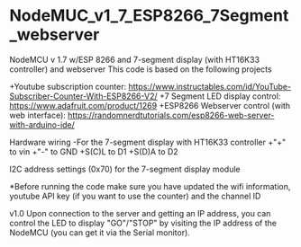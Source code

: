 # NodeMUC_v1_7_ESP8266_7Segment_webserver
NodeMCU v 1.7 w/ESP 8266 and 7-segment display (with HT16K33 controller) and webserver
This code is based on the following projects

+Youtube subscription counter: https://www.instructables.com/id/YouTube-Subscriber-Counter-With-ESP8266-V2/
+7 Segment LED display control: https://www.adafruit.com/product/1269
+ESP8266 Webserver control (with web interface): https://randomnerdtutorials.com/esp8266-web-server-with-arduino-ide/

Hardware wiring
-For the 7-segment display with HT16K33 controller
+"+" to vin
+"-" to GND
+S(C)L to D1
+S(D)A to D2

I2C address settings (0x70) for the 7-segment display module

*Before running the code make sure you have updated the wifi information, youtube API key (if you want to use the counter)
and the channel ID

v1.0
Upon connection to the server and getting an IP address, you can control the LED to display "GO"/"STOP" by
visiting the IP address of the NodeMCU (you can get it via the Serial monitor).
